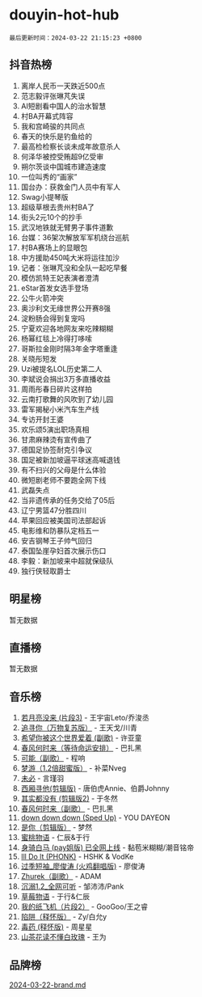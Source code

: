 # douyin-hot-hub

`最后更新时间：2024-03-22 21:15:23 +0800`

## 抖音热榜

1. 离岸人民币一天跌近500点
1. 范志毅评张琳芃失误
1. AI短剧看中国人的治水智慧
1. 村BA开幕式阵容
1. 我和宫崎骏的共同点
1. 春天的快乐是钓鱼给的
1. 最高检检察长谈未成年故意杀人
1. 何泽华被控受贿超9亿受审
1. 朔尔茨谈中国城市建造速度
1. 一位叫秀的“画家”
1. 国台办：获救金门人员中有军人
1. Swag小提琴版
1. 超级草根去贵州村BA了
1. 街头2元10个的抄手
1. 武汉地铁就无臂男子事件道歉
1. 台媒：36架次解放军军机绕台巡航
1. 村BA赛场上的显眼包
1. 中方援助450吨大米将运往加沙
1. 记者：张琳芃没和全队一起吃早餐
1. 模仿凯特王妃表演者澄清
1. eStar首发女选手登场
1. 公牛火箭冲突
1. 奥沙利文无缘世界公开赛8强
1. 淀粉肠会得到复宠吗
1. 宁夏欢迎各地网友来吃辣糊糊
1. 杨幂红毯上冷得打哆嗦
1. 哥斯拉金刚时隔3年金字塔重逢
1. 关晓彤短发
1. Uzi被提名LOL历史第二人
1. 李斌说会捐出3万多直播收益
1. 周雨彤春日碎片这样拍
1. 云南打歌舞的风吹到了幼儿园
1. 雷军揭秘小米汽车生产线
1. 专访开封王婆
1. 欢乐颂5演出职场真相
1. 甘肃麻辣烫有宣传曲了
1. 德国足协签耐克引争议
1. 国足被新加坡逼平球迷高喊退钱
1. 有不扫兴的父母是什么体验
1. 微短剧老师不要跑全网下线
1. 武磊失点
1. 当非遗传承的任务交给了05后
1. 辽宁男篮47分胜四川
1. 苹果回应被美国司法部起诉
1. 电影维和防暴队定档五一
1. 安吉钢琴王子帅气回归
1. 泰国坠崖孕妇首次展示伤口
1. 李毅：新加坡来中超就保级队
1. 独行侠轻取爵士

## 明星榜

暂无数据

## 直播榜

暂无数据

## 音乐榜

1. [若月亮没来 (片段3)](https://sf5-hl-cdn-tos.douyinstatic.com/obj/tos-cn-ve-2774/okfyEUsGW1B1ovJi5JiN9IjvAT2lMwA054GoEB) - 王宇宙Leto/乔浚丞
1. [追寻你（万物复苏版）](https://sf5-hl-cdn-tos.douyinstatic.com/obj/tos-cn-ve-2774/oYeAZJsbjIDit9APmBg8u6uDUQnHmoCf3gbo74) - 王天戈/川青
1. [希望你被这个世界爱着 (副歌)](https://sf6-cdn-tos.douyinstatic.com/obj/tos-cn-ve-2774/oUHCmWQfZlE3QQBKBeD8rCFLpJzPgCpImhsxMt) - 许亚童
1. [春风何时来（等待命运安排）](https://sf5-hl-cdn-tos.douyinstatic.com/obj/tos-cn-ve-2774/oICBNbD3gelMfB4WgiD1KI2jQtXZE2FgHLwtsl) - 巴扎黑
1. [可能（副歌）](https://sf5-hl-cdn-tos.douyinstatic.com/obj/tos-cn-ve-2774/cde1731888894259b333569393c2fb51) - 程响
1. [梦游（1.2倍甜蜜版）](https://sf5-hl-cdn-tos.douyinstatic.com/obj/tos-cn-ve-2774/o4gyAUm8hwufoEABmwVIiQtHsFuGzAEEWtNMzo) - 补菜Nveg
1. [未必](https://sf5-hl-cdn-tos.douyinstatic.com/obj/tos-cn-ve-2774/ogntQMFnKQDZUgTCYuJgfLEtleYZZFxBQqhhFB) - 言瑾羽
1. [西厢寻他(剪辑版)](https://sf5-hl-cdn-tos.douyinstatic.com/obj/tos-cn-ve-2774/oUsAVfAQKlRNxEv5qxvIB8o5qmIWUcXbzJKJhw) - 唐伯虎Annie、伯爵Johnny
1. [其实都没有 (剪辑版2)](https://sf5-hl-cdn-tos.douyinstatic.com/obj/tos-cn-ve-2774/oEBNQenHZtBhxYjGgUDQk0BCHTigQafgFlbQ7k) - 于冬然
1. [春风何时来（副歌）](https://sf5-hl-cdn-tos.douyinstatic.com/obj/tos-cn-ve-2774/ow7tbAiAWI2giBUrmu0hMMh3UYP3ZXdbDYiXd) - 巴扎黑
1. [down down down (Sped Up)](https://sf5-hl-cdn-tos.douyinstatic.com/obj/tos-cn-ve-2774/ow80iABiXIO9DsFwK6WeZKMaJRi3BPJAotDy8m) - YOU DAYEON
1. [是你（剪辑版）](https://sf3-cdn-tos.douyinstatic.com/obj/tos-cn-ve-2774/46019dae783c4c969944217fe1cfafc4) - 梦然
1. [蜜桃物语](https://sf6-cdn-tos.douyinstatic.com/obj/tos-cn-ve-2774/oIhOSCZtIACtYU4XQkngiW9kCBfVD1Fz9IYeqL) - 仁辰&于行
1. [身骑白马 (pay姐版) 已全网上线](https://sf6-cdn-tos.douyinstatic.com/obj/tos-cn-ve-2774/oQLO5ZgLsFkaDhdIIveF2zUCgfweY0gWaH4AQG) - 黏苞米糊糊/潮音铭帝
1. [lll Do lt (PHONK)](https://sf5-hl-cdn-tos.douyinstatic.com/obj/tos-cn-ve-2774/osfNbddrZl4hIgEDk6kFftBDBJ1X8MZxH1QCOB) - HSHK & VodKe
1. [过季短袖_廖俊涛 (火鸡翻唱版)](https://sf5-hl-cdn-tos.douyinstatic.com/obj/tos-cn-ve-2774/ogQVJl0tRBKxQgZji7YClFEBrVDeHpPTWfCZbQ) - 廖俊涛
1. [Zhurek（副歌）](https://sf5-hl-cdn-tos.douyinstatic.com/obj/tos-cn-ve-2774/ooQm8FBZQDlf0btEYgVpCcSCQfrdJGBEKZYBGS) - ADAM
1. [沉溺1.2_全网可听](https://sf3-cdn-tos.douyinstatic.com/obj/tos-cn-ve-2774/ok2QoiBqsWAX9McZmWiI9gAB0EzwD4Xj6yfmtH) - 邹沛沛/Pank
1. [草莓物语](https://sf5-hl-cdn-tos.douyinstatic.com/obj/tos-cn-ve-2774/okynhJ7jEAIIZBfsLgYMEI8QC3WbQNN66RKzhT) - 于行&仁辰
1. [我的纸飞机（片段2）](https://sf3-cdn-tos.douyinstatic.com/obj/tos-cn-ve-2774/oM2ZrKcg2CD5AeRB2gkeXOFB1IxAGJdZPazYHf) - GooGoo/王之睿
1. [陷阱（释怀版）](https://sf3-cdn-tos.douyinstatic.com/obj/tos-cn-ve-2774/oE8C21LeZrzKLDFfQYgMzx4GAIHageG5IzayY7) - Zy/白允y
1. [毒药 (释怀版)](https://sf3-cdn-tos.douyinstatic.com/obj/tos-cn-ve-2774/oYILMEAzspdZBIzy4frJNB8ZHPHWAhiwowd4Ad) - 周星星
1. [山茶花读不懂白玫瑰](https://sf5-hl-cdn-tos.douyinstatic.com/obj/tos-cn-ve-2774/osfn8B7DktrRHEPJgPCfDbw7QDQEkwC16BxZg9) - 王为

## 品牌榜

[2024-03-22-brand.md](2024-03-22-brand.md)

